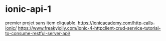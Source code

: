 # ionic-api-1
premier projet sans item cliquable.
https://ionicacademy.com/http-calls-ionic/
https://www.freakyjolly.com/ionic-4-httpclient-crud-service-tutorial-to-consume-restful-server-api/
